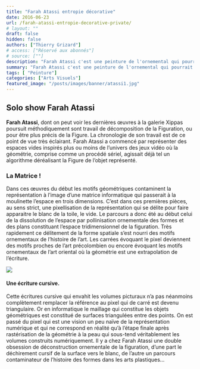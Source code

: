 ```yaml
---
title: "Farah Atassi entropie décorative"
date: 2016-06-23
url: /farah-atassi-entropie-decorative-private/
# layout: ""
draft: false
hidden: false
authors: ["Thierry Grizard"]
# access: ["Réservé aux abonnés"]
# source: [""]
description: "Farah Atassi c'est une peinture de l'ornemental qui pourrait faire penser à de l’Art Brut par son aspect itératif, entropique si il n’était si savant"
summary: "Farah Atassi c'est une peinture de l'ornemental qui pourrait faire penser à de l’Art Brut par son aspect itératif, entropique si il n’était si savant"
tags: [ "Peinture"]
categories: ["Arts Visuels"]
featured_image: "/posts/images/banner/atassi1.jpg"
---
```

## Solo show Farah Atassi

**Farah Atassi**, dont on peut voir les dernières œuvres à la galerie Xippas poursuit méthodiquement sont travail de décomposition de la Figuration, ou pour être plus précis de la Figure. La chronologie de son travail est de ce point de vue très éclairant. Farah Atassi a commencé par représenter des espaces vides inspirés plus ou moins de l’univers des jeux vidéo où la géométrie, comprise comme un procédé sériel, agissait déjà tel un algorithme déréalisant la Figure de l’objet représenté.

### La Matrice !

Dans ces œuvres du début les motifs géométriques contaminent la représentation à l’image d’une matrice informatique qui passerait à la moulinette l’espace en trois dimensions. C’est dans ces premières pièces, au sens strict, une pixellisation de la représentation qui se délite pour faire apparaitre le blanc de la toile, le vide. Le parcours a donc été au début celui de la dissolution de l’espace par pollinisation ornementale des formes et des plans constituant l’espace tridimensionnel de la figuration. Très rapidement ce délitement de la forme spatiale s’est nourri des motifs ornementaux de l’histoire de l’art. Les carrées évoquant le pixel deviennent des motifs proches de l’art précolombien ou encore évoquant les motifs ornementaux de l’art oriental où la géométrie est une extrapolation de l’écriture.

![](/posts/images/atassi/farah-atassi_painting_cubism.jpg)

#### Une écriture cursive.

Cette écritures cursive qui envahit les volumes picturaux n’a pas néanmoins complètement remplacer la référence au pixel qui de carré est devenu triangulaire. Or en informatique le maillage qui constitue les objets géométriques est constitué de surfaces triangulées entre des points. On est passé du pixel qui est une vision un peu naïve de la représentation numérique et qui ne correspond en réalité qu’à l’étape finale après rastérisation de la géométrie à la peau qui sous-tend véritablement les volumes construits numériquement.
Il y a chez Farah Atassi une double obsession de déconstruction ornementale de la figuration, d’une part le déchirement cursif de la surface vers le blanc, de l’autre un parcours contaminateur de l’histoire des formes dans les arts plastiques...